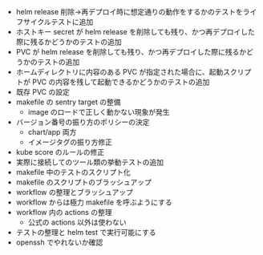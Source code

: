 - helm release 削除→再デプロイ時に想定通りの動作をするかのテストをライフサイクルテストに追加
- ホストキー secret が helm release を削除しても残り、かつ再デプロイした際に残るかどうかのテストの追加
- PVC が helm release を削除しても残り、かつ再デプロイした際に残るかどうかのテストの追加
- ホームディレクトリに内容のある PVC が指定された場合に、起動スクリプトが PVC の内容を残して起動できるかどうかのテストの追加
- 既存 PVC の設定
- makefile の sentry target の整備
  - image のロードで正しく動かない現象が発生
- バージョン番号の振り方のポリシーの決定
  - chart/app 両方
  - イメージタグの振り方修正
- kube score のルールの修正
- 実際に接続してのツール類の挙動テストの追加
- makefile 中のテストのスクリプト化
- makefile のスクリプトのブラッシュアップ
- workflow の整理とブラッシュアップ
- workflow からは極力 makefile を呼ぶようにする
- workflow 内の actions の整理
  - 公式の actions 以外は使わない
- テストの整理と helm test で実行可能にする
- openssh でやれないか確認
